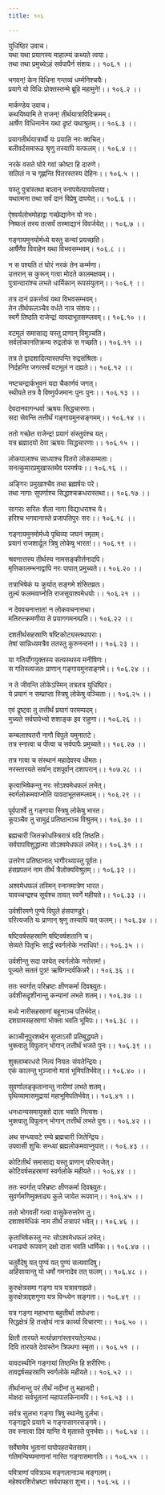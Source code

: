 ```yaml
---
title: १०६

---
```

युधिष्ठिर उवाच।  
यथा यथा प्रयागस्य माहात्म्यं कथ्यते त्वया।  
तथा तथा प्रमुच्येऽहं सर्वपापैर्न संशयः।। १०६.१ ।।  
  
भगवन्! केन विधिना गन्तव्यं धर्म्मनिश्चयैः।  
प्रयागे यो विधिः प्रोक्तस्तन्मे ब्रूहि महामुने!।। १०६.२ ।।  
  
मार्कण्डेय उवाच।  
कथयिष्यामि ते राजन्! तीर्थयात्राविदिक्रमम्।  
आर्षेण विधिनानेन यथा द्रृष्टं यथाश्रुतम्।। १०६.३ ।।  
  
प्रयागतीर्थयात्रार्थी यः प्रयाति नरः क्वचित्।  
बलीवर्दसमारूढ श्रृणु तस्यापि यत्फलम्।। १०६.४ ।।  
  
नरके वसते घोरे गवां क्रोष्टा हि दारुणे।  
सलिलं न च गृह्णन्ति पितरस्तस्य देहिनः।। १०६.५ ।।  
  
यस्तु पुत्रांस्तथा बालान् स्नापयेत्पाययेत्तया।  
यथात्मना तथा सर्वं दानं विप्रेषु दापयेत्।। १०६.६ ।।  
  
ऐश्वर्यलोभमोहाद्वा गच्छेद्यानेन यो नरः।  
निष्फलं तस्य तत्सर्वं तस्माद्यानं विवर्जयेत्।। १०६.७ ।।  
  
गङ्गायमुनयोर्मध्ये यस्तु कन्यां प्रयच्छति।  
आर्षैणैव विवाहेन यथा विभवसम्भवम्। १०६.८ ।।  
  
न स पश्यति तं घोरं नरकं तेन कर्म्मणा।  
उत्तरान् स कुरून् गत्वा मोदते कालमक्षयम्।।  
पुत्रान्दारांश्च लभते धार्मिकान् रूपसंयुतान्।। १०६.९ ।।  
  
तत्र दानं प्रकर्त्तव्यं यथा विभवसम्भवम्।  
तेन तीर्थफलञ्चैव वर्धते नात्र संशयः।।  
स्वर्गे तिष्ठति राजेन्द्र! यावदाभूतसम्प्लवम्।। १०६.१० ।।  
  
वटमूलं समासाद्य यस्तु प्राणान् विमुञ्चति।  
सर्वलोकानतिक्रम्य रुद्रलोकं स गच्छति।। १०६.११ ।।  
  
तत्र ते द्वादशादित्यास्तपन्ति रुद्रसंश्रिताः।  
निर्दहन्ति जगत्सर्वं वटमूलं न दह्यते।। १०६.१२ ।।  
  
नष्टचन्द्रार्कभुवनं यदा चैकार्णवं जगत्।  
स्थीयते तत्र वै विष्णुर्यजमानः पुनः पुनः।। १०६.१३ ।।  
  
देवदानवागन्धर्वा ऋषयः सिद्धचारणाः।  
सदा सेवन्ति तत्तीर्थं गङ्गायमुनसङ्गमम्।। १०६.१४ ।।  
  
ततो गच्छेत राजेन्द्र! प्रयागं संस्तुवंश्च यत्।  
यत्र ब्रह्मादयो देवा ऋषयः सिद्धचारणाः।। १०६.१५ ।।  
  
लोकपालाश्च साध्याश्च पितरो लोकसम्मताः।  
सनत्कुमारप्रमुखास्तथैव परमर्षयः।। १०६.१६ ।।  
  
अङ्गिरः प्रमुखाश्चैव तथा ब्रह्मर्षयः परे।  
तथा नागाः सुपर्णाश्च सिद्धाश्चक्रधरास्तथा।। १०६.१७ ।।  
  
सागराः सरितः शैला नागा विद्याधराश्च ये।  
हरिश्च भगवानास्ते प्रजापतिपुरः सरः।। १०६.१८ ।।  
  
गङ्गायमुनमोर्मध्ये पृथिव्या जघनं स्मृतम्।  
प्रयागं राजशार्दूल त्रिषु लोकेषु भारत!।। १०६.१९ ।।  
  
श्रवणात्तस्य तीर्थस्य नामसङ्कीर्त्तनादपि।  
मृत्तिकालम्भनाद्वापि नरः पापात् प्रमुच्यते।। १०६.२० ।।  
  
तत्राभिषेकं यः कुर्यात् सङ्गमे शंसितव्रतः।  
तुल्यं फलमवाप्नोति राजसूयाश्वमेधयोः।। १०६.२१ ।।  
  
न देववचनात्तात! न लोकवचनात्तथा।  
मतिरुत्क्रमणीया ते प्रयागगमनम्प्रति।। १०६.२२ ।।  
  
दशतीर्थसहस्राणि षष्टिकोट्यस्तथापराः।  
तेषां सान्निध्यमत्रैव ततस्तु कुरुनन्दन!।। १०६.२३ ।।  
  
या गतिर्योगयुक्तस्य सत्यस्थस्य मनीषिणः।  
स गतिस्त्यजतः प्राणान् गङ्गायमुनसङ्गमे।। १०६.२४ ।।  
  
न ते जीवन्ति लोकेऽस्मिन् तत्रतत्र युधिष्ठिर।  
ये प्रयागं न सम्प्राप्ता स्त्रिषु लोकेषु वञ्चिताः।। १०६.२५ ।।  
  
एवं द्रृष्ट्वा तु तत्तीर्थं प्रयागं परमम्पदम्।  
मुच्यते सर्वपापेभ्यो शशाङ्क इव राहुणा।। १०६.२६ ।।  
  
कम्बलाश्वतरौ नागौ विपुले यमुनातटे।  
तत्र स्नात्वा च पीत्वा च सर्वपापैः प्रमुच्यते।। १०६.२७ ।।  
  
तत्र गत्वा च संस्थानं महादेवस्य धीमतः।  
नरस्तारयते सर्वान् दशपूर्वान् दशापरान्।। १०७.२८ ।।  
  
कृत्वाभिषेकन्तु नरः सोऽश्वमेधफलं लभेत्।  
स्वर्गलोकमवाप्नोति यावदाभूतसम्प्लवम्।। १०६.२९ ।।  
  
पूर्वपार्श्वे तु गङ्गाया स्त्रिषु लोकेषु भारत।  
कूपञ्चैव तु सामुद्रं प्रतिष्ठानञ्च विश्रुतम्।। १०६.३० ।।  
  
ब्रह्मचारी जितक्रोधस्त्रिरात्रं यदि तिष्ठति।  
सर्वपापविशुद्धात्मा सोऽश्वमेधफलं लभेत्।। १०६.३१ ।।  
  
उत्तरेण प्रतिष्ठानात् भागीरथ्यास्तु पूर्वतः।  
हंसप्रपतनं नाम तीर्थं त्रैलोक्यविश्रुतम्।। १०६.३२ ।।  
  
अश्वमेधफलं तस्मिन् स्नानमात्रेण भारत।  
यावच्चन्द्रश्च सूर्यश्च तावत् स्वर्गे महीयते।। १०६.३३ ।।  
  
उर्वशीरमणे पुण्ये विपुले हंसपाण्डुरे।  
परित्यजति यः प्राणान् श्रृणु तस्यापि यत् फलम्।। १०६.३४ ।।  
  
षष्टिवर्षसहस्राणि षष्टिवर्षशतानि च।  
सेव्यते पितृभिः सार्द्धं स्वर्गलोके नराधिप!।। १०६.३५ ।।  
  
उर्वशीन्तु सदा पश्येत् स्वर्गलोके नरोत्तम!।  
पूज्यते सततं पुत्र! ऋषिगन्दर्वकिन्नरै।। १०६.३६ ।।  
  
ततः स्वर्गात् परिभ्रष्टः क्षीणकर्मा दिवश्च्युतः।  
उर्वशीसद्रृशीनान्तु कन्यानां लभते शतम्।। १०६.३७ ।।  
  
मध्ये नारीसहस्राणां बहूनाञ्च पतिर्भवेत्।  
दशग्रामसहस्राणां भोक्ता भवति भूमिपः।। १०६.३८ ।।  
  
काञ्चीनूपुरशब्देन सुप्ताऽसौ प्रतिबुद्ध्यते।  
भुक्त्वातु विपुलान् भोगान् तत्तीर्थं भजते पुनः।। १०६.३९ ।।  
  
शुक्लाम्बरधरो नित्यं नियतः संयतेन्द्रियः।  
एकं कालन्तु भुञ्जानो मासं भूमिपतिर्भवेत्।। १०६.४० ।।  
  
सुवर्णालङ्कृतानान्तु नारीणां लभते शतम्।  
पृथिव्यामासमुद्रायां महाभूमिपतिर्भवेत्।। १०६.४१ ।।  
  
धनधान्यसमायुक्तो दाता भवति नित्यशः।  
भुक्त्वातु विपुलान् भोगान् तत्तीर्थं लभते पुनः।। १०६.४२ ।।  
  
अथ सन्ध्यावटे रम्ये ब्रह्मचारी जितेन्द्रियः।  
उपवासी शुचिः सन्ध्यां ब्रह्मलोकमवाप्नुयात्।। १०६.४३ ।।  
  
कोटितीर्थं समासाद्य यस्तु प्राणान् परित्यजेत्।  
कोटिवर्षसहस्राणां स्वर्गलोके महीयते।। १०६.४४ ।।  
  
ततः स्वर्गात् परिभ्रष्टः क्षीणकर्मा दिवश्च्युतः।  
सुवर्णमणिमुक्ताढ्य कुले जायेत रूपवान्।। १०६.४५ ।।  
  
ततो भोगवतीं गत्वा वासुकेरुत्तरेण तु।  
दशाश्वमेधिकं नाम तीर्थं तत्रापरं भवेत्।। १०६.४६ ।।  
  
कृताभिषेकस्तु नरः सोऽश्वमेधफलं लभेत्।  
धनाढ्यो रूपवान् दक्षो दाता भवति धार्मिकः।। १०६.४७ ।।  
  
चतुर्वेदेषु यत् पुण्यं यत् पुण्यं सत्यवादिषु।  
अहिंसायान्तु यो धर्मो गमनादेव तत् फलम्।। १०६.४८ ।।  
  
कुरुक्षेत्रसमा गङ्गा यत्र यत्रावगाह्यते।  
कुरुक्षेत्राद्दशगुणा यत्र विन्ध्येन सङ्गता।। १०६.४९ ।।  
  
यत्र गङ्गा महाभागा बहुतीर्था तपोधना।  
सिद्धक्षेत्रं हि तज्ज्ञेयं नात्र कार्य्या विचारणा।। १०६.५० ।।  
  
क्षितौ तारयते मर्त्यान्नागांस्तारयतेऽप्यधः।  
दिवि तारयते देवांस्तेन त्रिपथगा स्मृता।। १०६.५१ ।।  
  
यावदस्थीनि गङ्गायां तिष्ठन्ति हि शरीरिणः।  
तावद्वर्षसहस्राणि स्वर्गलोके महीयते।। १०६.५२ ।।  
  
तीर्थानान्तु परं तीर्थं नदीनां तु महानदी।  
मोक्षदा सर्वभूतानां महापातकिनामपि।। १०६.५३ ।।  
  
सर्वत्र सुलभा गङ्गा त्रिषु स्थानेषु दुर्लभा।  
गङ्गाद्वारे प्रयागे च गङ्गासागरसङ्गमे।।  
तव स्नात्वा दिवं यान्ति ये मृतास्ते पुनर्भवाः।। १०६.५४ ।।  
  
सर्वेषामेव भूतानां पापोपहतचेतसाम्।  
गतिमन्विष्यमाणानां नास्ति गङ्गासमागतिः।। १०६.५५ ।।  
  
पवित्राणां पवित्रञ्च मङ्गलानाञ्च मङ्गलम्।  
महेश्वरशिरोभ्रष्टा सर्वपापहरा शुभा।। १०६.५६ ।।